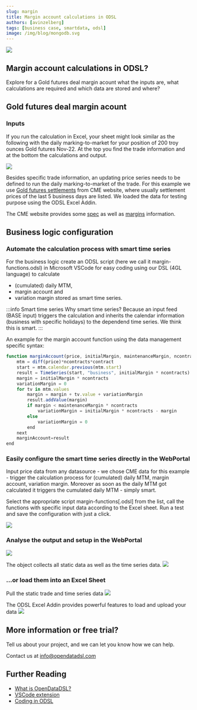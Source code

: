 ```yaml
---
slug: margin
title: Margin account calculations in ODSL
authors: [avinzelberg]
tags: [business case, smartdata, odsl]
image: /img/blog/mongodb.svg
---
```


<div className="row">
  <div className="column">
    <img src="/img/blog/data-model.jpg"/>
  </div>
  <div className="column">
  <h2>Margin account calculations in ODSL?</h2>  
    Explore for a Gold futures deal margin acount what the inputs are, 
	what calculations are required and which data are stored and where?
  </div>
</div>

<!--truncate-->

## Gold futures deal margin acount 

### Inputs
If you run the calculation in Excel, your sheet might look similar as the following with the daily marking-to-market for your position of 200 troy ounces Gold futures Nov-22.
At the top you find the trade information and at the bottom the calculations and output.

![](excel.png)

Besides specific trade information, an updating price series needs to be defined to run the daily marking-to-market of the trade.
For this example we use [Gold futures settlements](https://www.cmegroup.com/markets/metals/precious/gold.settlements.html) from CME website, 
where usually settlement prices of the last 5 business days are listed. We loaded the data for testing purpose using the ODSL Excel Addin. 

The CME website provides some [spec](https://www.cmegroup.com/education/courses/introduction-to-futures/margin-know-what-is-needed.html) 
as well as [margins](https://www.cmegroup.com/markets/metals/precious/gold.margins.html) information.


## Business logic configuration

### Automate the calculation process with smart time series
For the business logic create an ODSL script (here we call it margin-functions.odsl) in Microsoft VSCode 
for easy coding using our DSL (4GL language) to calculate 
* (cumulated) daily MTM, 
* margin account and 
* variation margin 
stored as smart time series. 

:::info Smart time series
Why smart time series? Because an input feed (BASE input) triggers the 
calculation and inherits the calendar information (business with specific holidays) to the dependend time series. We think this is smart.
:::

An example for the margin account function using the data management specific syntax:

```js
function marginAccount(price, initialMargin, maintenanceMargin, ncontracts, contract)
    mtm = diff(price)*ncontracts*contract
    start = mtm.calendar.previous(mtm.start)
    result = TimeSeries(start, "business", initialMargin * ncontracts)
    margin = initialMargin * ncontracts
    variationMargin = 0
    for tv in mtm.values
        margin = margin + tv.value + variationMargin
        result.addValue(margin)
        if margin < maintenanceMargin * ncontracts
            variationMargin = initialMargin * ncontracts - margin
        else
            variationMargin = 0
        end
    next
    marginAccount=result
end
```

### Easily configure the smart time series directly in the WebPortal
Input price data from any datasource - we chose CME data for this example - trigger the calculation process for (cumulated) daily MTM, margin account, variation margin. 
Moreover as soon as the daily MTM got calculated it triggers the cumulated daily MTM - simply smart.

Select the appropriate script margin-functions[.odsl] from the list, call the functions with specific input data according to the Excel sheet.
Run a test and save the configuration with just a click.

![](smartConfig.png)

### Analyse the output and setup in the WebPortal

![](data.png)

The object collects all static data as well as the time series data.
![](object.png)

### ...or load them into an Excel Sheet
Pull the static trade and time series data
![](excel-odsl.png)

The ODSL Excel Addin provides powerful features to load and upload your data
![](excel-odsl-config.png)


## More information or free trial?
Tell us about your project, and we can let you know how we can help.

Contact us at [info@opendatadsl.com](mailto:info@opendatadsl.com)

## Further Reading
* [What is OpenDataDSL?](https://doc.opendatadsl.com/docs/product/intro)
* [VSCode extension](https://doc.opendatadsl.com/docs/user/vscode)
* [Coding in ODSL](https://doc.opendatadsl.com/docs/odsl)